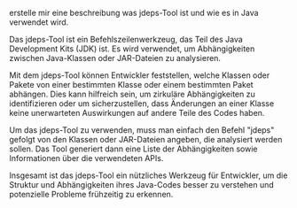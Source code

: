 erstelle mir eine beschreibung was jdeps-Tool ist und wie es in Java verwendet wird.

Das jdeps-Tool ist ein Befehlszeilenwerkzeug, das Teil des Java Development Kits (JDK) ist. Es wird verwendet, um Abhängigkeiten zwischen Java-Klassen oder JAR-Dateien zu analysieren. 

Mit dem jdeps-Tool können Entwickler feststellen, welche Klassen oder Pakete von einer bestimmten Klasse oder einem bestimmten Paket abhängen. Dies kann hilfreich sein, um zirkuläre Abhängigkeiten zu identifizieren oder um sicherzustellen, dass Änderungen an einer Klasse keine unerwarteten Auswirkungen auf andere Teile des Codes haben.

Um das jdeps-Tool zu verwenden, muss man einfach den Befehl "jdeps" gefolgt von den Klassen oder JAR-Dateien angeben, die analysiert werden sollen. Das Tool generiert dann eine Liste der Abhängigkeiten sowie Informationen über die verwendeten APIs.

Insgesamt ist das jdeps-Tool ein nützliches Werkzeug für Entwickler, um die Struktur und Abhängigkeiten ihres Java-Codes besser zu verstehen und potenzielle Probleme frühzeitig zu erkennen.